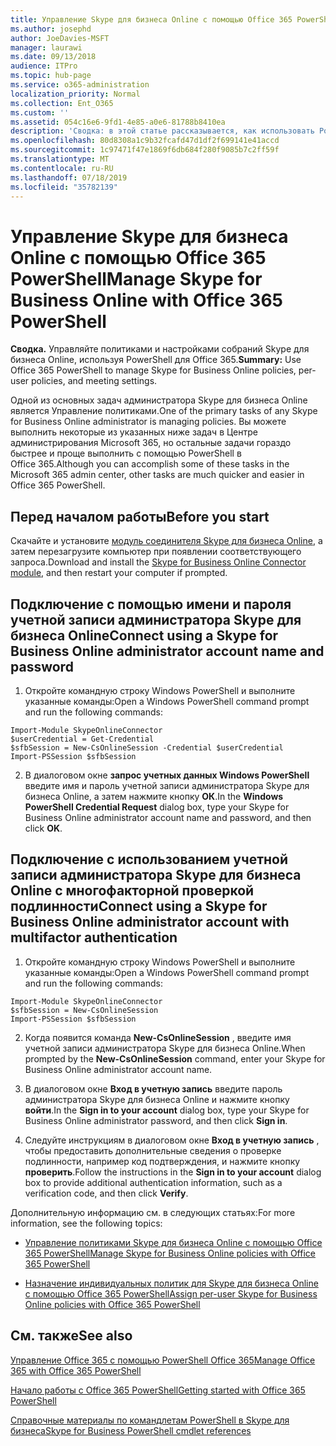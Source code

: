 ```yaml
---
title: Управление Skype для бизнеса Online с помощью Office 365 PowerShell
ms.author: josephd
author: JoeDavies-MSFT
manager: laurawi
ms.date: 09/13/2018
audience: ITPro
ms.topic: hub-page
ms.service: o365-administration
localization_priority: Normal
ms.collection: Ent_O365
ms.custom: ''
ms.assetid: 054c16e6-9fd1-4e85-a0e6-81788b8410ea
description: 'Сводка: в этой статье рассказывается, как использовать PowerShell в Office 365 для управления параметрами политик, индивидуальных политик для пользователей и собраний в Skype для бизнеса Online.'
ms.openlocfilehash: 80d8308a1c9b32fcafd47d1df2f699141e41accd
ms.sourcegitcommit: 1c97471f47e1869f6db684f280f9085b7c2ff59f
ms.translationtype: MT
ms.contentlocale: ru-RU
ms.lasthandoff: 07/18/2019
ms.locfileid: "35782139"
---
```

# <a name="manage-skype-for-business-online-with-office-365-powershell"></a><span data-ttu-id="ed3b7-103">Управление Skype для бизнеса Online с помощью Office 365 PowerShell</span><span class="sxs-lookup"><span data-stu-id="ed3b7-103">Manage Skype for Business Online with Office 365 PowerShell</span></span>

 <span data-ttu-id="ed3b7-104">**Сводка.** Управляйте политиками и настройками собраний Skype для бизнеса Online, используя PowerShell для Office 365.</span><span class="sxs-lookup"><span data-stu-id="ed3b7-104">**Summary:** Use Office 365 PowerShell to manage Skype for Business Online policies, per-user policies, and meeting settings.</span></span>
  
<span data-ttu-id="ed3b7-105">Одной из основных задач администратора Skype для бизнеса Online является Управление политиками.</span><span class="sxs-lookup"><span data-stu-id="ed3b7-105">One of the primary tasks of any Skype for Business Online administrator is managing policies.</span></span> <span data-ttu-id="ed3b7-106">Вы можете выполнить некоторые из указанных ниже задач в Центре администрирования Microsoft 365, но остальные задачи гораздо быстрее и проще выполнить с помощью PowerShell в Office 365.</span><span class="sxs-lookup"><span data-stu-id="ed3b7-106">Although you can accomplish some of these tasks in the Microsoft 365 admin center, other tasks are much quicker and easier in Office 365 PowerShell.</span></span> 

## <a name="before-you-start"></a><span data-ttu-id="ed3b7-107">Перед началом работы</span><span class="sxs-lookup"><span data-stu-id="ed3b7-107">Before you start</span></span>

<span data-ttu-id="ed3b7-108">Скачайте и установите [модуль соединителя Skype для бизнеса Online](https://www.microsoft.com/en-us/download/details.aspx?id=39366), а затем перезагрузите компьютер при появлении соответствующего запроса.</span><span class="sxs-lookup"><span data-stu-id="ed3b7-108">Download and install the [Skype for Business Online Connector module](https://www.microsoft.com/en-us/download/details.aspx?id=39366), and then restart your computer if prompted.</span></span>


## <a name="connect-using-a-skype-for-business-online-administrator-account-name-and-password"></a><span data-ttu-id="ed3b7-109">Подключение с помощью имени и пароля учетной записи администратора Skype для бизнеса Online</span><span class="sxs-lookup"><span data-stu-id="ed3b7-109">Connect using a Skype for Business Online administrator account name and password</span></span>

1. <span data-ttu-id="ed3b7-110">Откройте командную строку Windows PowerShell и выполните указанные команды:</span><span class="sxs-lookup"><span data-stu-id="ed3b7-110">Open a Windows PowerShell command prompt and run the following commands:</span></span> 
    
  ```
  Import-Module SkypeOnlineConnector
  $userCredential = Get-Credential
  $sfbSession = New-CsOnlineSession -Credential $userCredential
  Import-PSSession $sfbSession
  ```

2. <span data-ttu-id="ed3b7-111">В диалоговом окне **запрос учетных данных Windows PowerShell** введите имя и пароль учетной записи администратора Skype для бизнеса Online, а затем нажмите кнопку **ОК**.</span><span class="sxs-lookup"><span data-stu-id="ed3b7-111">In the **Windows PowerShell Credential Request** dialog box, type your Skype for Business Online administrator account name and password, and then click **OK**.</span></span>


## <a name="connect-using-a-skype-for-business-online-administrator-account-with-multifactor-authentication"></a><span data-ttu-id="ed3b7-112">Подключение с использованием учетной записи администратора Skype для бизнеса Online с многофакторной проверкой подлинности</span><span class="sxs-lookup"><span data-stu-id="ed3b7-112">Connect using a Skype for Business Online administrator account with multifactor authentication</span></span>

1. <span data-ttu-id="ed3b7-113">Откройте командную строку Windows PowerShell и выполните указанные команды:</span><span class="sxs-lookup"><span data-stu-id="ed3b7-113">Open a Windows PowerShell command prompt and run the following commands:</span></span>

  ```
  Import-Module SkypeOnlineConnector
  $sfbSession = New-CsOnlineSession
  Import-PSSession $sfbSession
  ```

2. <span data-ttu-id="ed3b7-114">Когда появится команда **New-CsOnlineSession** , введите имя учетной записи администратора Skype для бизнеса Online.</span><span class="sxs-lookup"><span data-stu-id="ed3b7-114">When prompted by the **New-CsOnlineSession** command, enter your Skype for Business Online administrator account name.</span></span>

3. <span data-ttu-id="ed3b7-115">В диалоговом окне **Вход в учетную запись** введите пароль администратора Skype для бизнеса Online и нажмите кнопку **войти**.</span><span class="sxs-lookup"><span data-stu-id="ed3b7-115">In the **Sign in to your account** dialog box, type your Skype for Business Online administrator password, and then click **Sign in**.</span></span>

4. <span data-ttu-id="ed3b7-116">Следуйте инструкциям в диалоговом окне **Вход в учетную запись** , чтобы предоставить дополнительные сведения о проверке подлинности, например код подтверждения, и нажмите кнопку **проверить**.</span><span class="sxs-lookup"><span data-stu-id="ed3b7-116">Follow the instructions in the **Sign in to your account** dialog box to provide additional authentication information, such as a verification code, and then click **Verify**.</span></span>

<span data-ttu-id="ed3b7-117">Дополнительную информацию см. в следующих статьях:</span><span class="sxs-lookup"><span data-stu-id="ed3b7-117">For more information, see the following topics:</span></span>
  
- [<span data-ttu-id="ed3b7-118">Управление политиками Skype для бизнеса Online с помощью Office 365 PowerShell</span><span class="sxs-lookup"><span data-stu-id="ed3b7-118">Manage Skype for Business Online policies with Office 365 PowerShell</span></span>](manage-skype-for-business-online-policies-with-office-365-powershell.md)
    
- [<span data-ttu-id="ed3b7-119">Назначение индивидуальных политик для Skype для бизнеса Online с помощью Office 365 PowerShell</span><span class="sxs-lookup"><span data-stu-id="ed3b7-119">Assign per-user Skype for Business Online policies with Office 365 PowerShell</span></span>](assign-per-user-skype-for-business-online-policies-with-office-365-powershell.md)
    
## <a name="see-also"></a><span data-ttu-id="ed3b7-120">См. также</span><span class="sxs-lookup"><span data-stu-id="ed3b7-120">See also</span></span>

[<span data-ttu-id="ed3b7-121">Управление Office 365 с помощью PowerShell Office 365</span><span class="sxs-lookup"><span data-stu-id="ed3b7-121">Manage Office 365 with Office 365 PowerShell</span></span>](manage-office-365-with-office-365-powershell.md)
  
[<span data-ttu-id="ed3b7-122">Начало работы с Office 365 PowerShell</span><span class="sxs-lookup"><span data-stu-id="ed3b7-122">Getting started with Office 365 PowerShell</span></span>](getting-started-with-office-365-powershell.md)

[<span data-ttu-id="ed3b7-123">Справочные материалы по командлетам PowerShell в Skype для бизнеса</span><span class="sxs-lookup"><span data-stu-id="ed3b7-123">Skype for Business PowerShell cmdlet references</span></span>](https://docs.microsoft.com/powershell/module/skype/?view=skype-ps)

